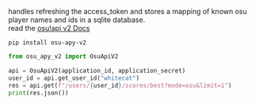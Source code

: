handles refreshing the access_token and stores a mapping of known osu player names and ids in a sqlite database.\
read the [osu!api v2 Docs](https://osu.ppy.sh/docs/index.html)

```console
pip install osu-apy-v2
```

```py
from osu_apy_v2 import OsuApiV2

api = OsuApiV2(application_id, application_secret)
user_id = api.get_user_id("whitecat")
res = api.get(f"/users/{user_id}/scores/best?mode=osu&limit=1")
print(res.json())
```
